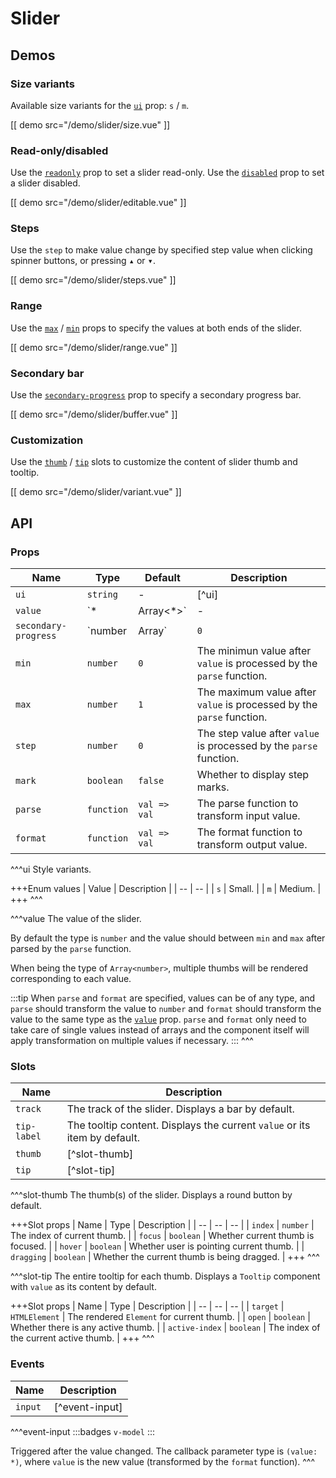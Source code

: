 # Slider

## Demos

### Size variants

Available size variants for the [`ui`](#props-ui) prop: `s` / `m`.

[[ demo src="/demo/slider/size.vue" ]]

### Read-only/disabled

Use the [`readonly`](#props-readonly) prop to set a slider read-only. Use the [`disabled`](#props-disabled) prop to set a slider disabled.

[[ demo src="/demo/slider/editable.vue" ]]

### Steps

Use the `step` to make value change by specified step value when clicking spinner buttons, or pressing <kbd>▴</kbd> or <kbd>▾</kbd>.

[[ demo src="/demo/slider/steps.vue" ]]

### Range

Use the [`max`](#props-max) / [`min`](#props-min) props to specify the values at both ends of the slider.

[[ demo src="/demo/slider/range.vue" ]]

### Secondary bar

Use the [`secondary-progress`](#props-secondary-progress) prop to specify a secondary progress bar.

[[ demo src="/demo/slider/buffer.vue" ]]

### Customization

Use the [`thumb`](#slots-thumb) / [`tip`](#slots-tip) slots to customize the content of slider thumb and tooltip.

[[ demo src="/demo/slider/variant.vue" ]]

## API

### Props

| Name | Type | Default | Description |
| -- | -- | -- | -- |
| ``ui`` | `string` | - | [^ui] |
| ``value`` | `*|Array<*>` | - | [^value] |
| ``secondary-progress`` | `number | Array<number>` | `0` | Secondary progress value. |
| ``min`` | `number` | `0` | The minimun value after `value` is processed by the `parse` function. |
| ``max`` | `number` | `1` | The maximum value after `value` is processed by the `parse` function. |
| ``step`` | `number` | `0` | The step value  after `value` is processed by the `parse` function. |
| ``mark`` | `boolean` | `false` | Whether to display step marks. |
| ``parse`` | `function` | `val => val` | The parse function to transform input value. |
| ``format`` | `function` | `val => val` | The format function to transform output value. |

^^^ui
Style variants.

+++Enum values
| Value | Description |
| -- | -- |
| `s` | Small. |
| `m` | Medium. |
+++
^^^

^^^value
The value of the slider.

By default the type is `number` and the value should between `min` and `max` after parsed by the `parse` function.

When being the type of `Array<number>`, multiple thumbs will be rendered corresponding to each value.

:::tip
When `parse` and `format` are specified, values can be of any type, and `parse` should transform the value to `number` and `format` should transform the value to the same type as the [`value`](#props-value) prop. `parse` and `format` only need to take care of single values instead of arrays and the component itself will apply transformation on multiple values if necessary.
:::
^^^

### Slots

| Name | Description |
| -- | -- |
| ``track`` | The track of the slider. Displays a bar by default. |
| ``tip-label`` | The tooltip content. Displays the current `value` or its item by default. |
| ``thumb`` | [^slot-thumb] |
| ``tip`` | [^slot-tip] |

^^^slot-thumb
The thumb(s) of the slider. Displays a round button by default.

+++Slot props
| Name | Type | Description |
| -- | -- | -- |
| `index` | `number` | The index of current thumb. |
| `focus` | `boolean` | Whether current thumb is focused. |
| `hover` | `boolean` | Whether user is pointing current thumb. |
| `dragging` | `boolean` | Whether the current thumb is being dragged. |
+++
^^^

^^^slot-tip
The entire tooltip for each thumb. Displays a `Tooltip` component with `value` as its content by default.

+++Slot props
| Name | Type | Description |
| -- | -- | -- |
| `target` | `HTMLElement` | The rendered `Element` for current thumb. |
| `open` | `boolean` | Whether there is any active thumb. |
| `active-index` | `boolean` | The index of the current active thumb. |
+++
^^^

### Events

| Name | Description |
| -- | -- |
| ``input`` | [^event-input] |

^^^event-input
:::badges
`v-model`
:::

Triggered after the value changed. The callback parameter type is `(value: *)`, where `value` is the new value (transformed by the `format` function).
^^^
